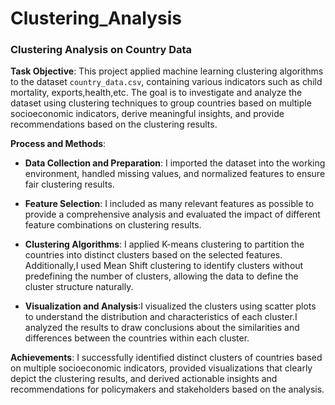 # Clustering_Analysis
### Clustering Analysis on Country Data

**Task Objective**:
This project applied machine learning clustering algorithms to the dataset `country_data.csv`, containing various indicators such as child mortality, exports,health,etc. The goal is to investigate and analyze the dataset using clustering techniques to group countries based on multiple socioeconomic indicators, derive meaningful insights, and provide recommendations based on the clustering results.

**Process and Methods**:

- **Data Collection and Preparation**: I imported the dataset into the working environment, handled missing values, and normalized features to ensure fair clustering results.

- **Feature Selection**: I included as many relevant features as possible to provide a comprehensive analysis and evaluated the impact of different feature combinations on clustering results.

- **Clustering Algorithms**: I applied K-means clustering to partition the countries into distinct clusters based on the selected features. Additionally,I used Mean Shift clustering to identify clusters without predefining the number of clusters, allowing the data to define the cluster structure naturally.

- **Visualization and Analysis**:I visualized the clusters using scatter plots to understand the distribution and characteristics of each cluster.I analyzed the results to draw conclusions about the similarities and differences between the countries within each cluster.

**Achievements**:
I successfully identified distinct clusters of countries based on multiple socioeconomic indicators, provided visualizations that clearly depict the clustering results, and derived actionable insights and recommendations for policymakers and stakeholders based on the analysis.
